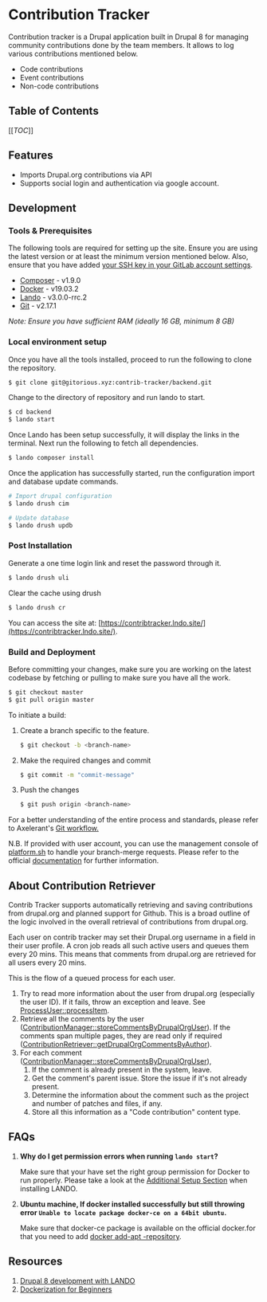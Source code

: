 # Contribution Tracker

Contribution tracker is a Drupal application built in Drupal 8 for managing community contributions done by the team members. It allows to log various contributions mentioned below.
  - Code contributions
  - Event contributions
  - Non-code contributions

## Table of Contents

[[_TOC_]]

## Features

  - Imports Drupal.org contributions via API
  - Supports social login and authentication via google account.

## Development

### Tools & Prerequisites

The following tools are required for setting up the site. Ensure you are using the latest version or at least the minimum version mentioned below. Also, ensure that you have added [your SSH key in your GitLab account settings](https://docs.gitlab.com/ee/ssh/#adding-an-ssh-key-to-your-gitlab-account).

   * [Composer](https://getcomposer.org/download/) - v1.9.0
   * [Docker](https://docs.docker.com/install/) - v19.03.2
   * [Lando](https://docs.lando.dev/basics/installation.html) - v3.0.0-rrc.2
   * [Git](https://git-scm.com/book/en/v2/Getting-Started-Installing-Git) - v2.17.1

*Note: Ensure you have sufficient RAM (ideally 16 GB, minimum 8 GB)*

### Local environment setup

Once you have all the tools installed, proceed to run the following to clone the repository.

```bash
$ git clone git@gitorious.xyz:contrib-tracker/backend.git
```
Change to the directory of repository and run lando to start.

```bash
$ cd backend
$ lando start
```
Once Lando has been setup successfully, it will display the links in the terminal. Next run the following to fetch all dependencies.

```bash
$ lando composer install
```
Once the application has successfully started, run the configuration import and database update commands.

```bash
# Import drupal configuration
$ lando drush cim
```

```bash
# Update database
$ lando drush updb
```

### Post Installation

Generate a one time login link and reset the password through it.

```bash
$ lando drush uli
```

Clear the cache using drush

```bash
$ lando drush cr
```

You can access the site at: [https://contribtracker.lndo.site/](https://contribtracker.lndo.site/).

### Build and Deployment
Before committing your changes, make sure you are working on the latest codebase by fetching or pulling to make sure you have all the work.

```bash
$ git checkout master
$ git pull origin master
```

To initiate a build:

 1. Create a branch specific to the feature.

    ```bash
    $ git checkout -b <branch-name>
    ```

 2. Make the required changes and commit

    ```bash
    $ git commit -m "commit-message"
    ```

 3. Push the changes

    ```bash
    $ git push origin <branch-name>
    ```

For a better understanding of the entire process and standards,  please refer to Axelerant's [Git workflow.](https://axelerant.atlassian.net/wiki/spaces/AH/pages/58982404/Git+Workflow)

N.B. If provided with user account, you can use the management console of [platform.sh](https://platform.sh/) to handle your branch-merge requests. Please refer to the official [documentation](https://docs.platform.sh/frameworks/drupal8/developing-with-drupal.html#merge-code-changes-to-master) for further information.

## About Contribution Retriever

Contrib Tracker supports automatically retrieving and saving contributions from drupal.org and planned support for Github. This is a broad outline of the logic involved in the overall retrieval of contributions from drupal.org.

Each user on contrib tracker may set their Drupal.org username in a field in their user profile. A cron job reads all such active users and queues them every 20 mins. This means that comments from drupal.org are retrieved for all users every 20 mins.

This is the flow of a queued process for each user.

1. Try to read more information about the user from drupal.org (especially the user ID). If it fails, throw an exception and leave. See [ProcessUser::processItem](web/modules/custom/contrib_tracker/src/Plugin/QueueWorker/ProcessUser.php).
2. Retrieve all the comments by the user ([ContributionManager::storeCommentsByDrupalOrgUser](web/modules/custom/contrib_tracker/src/ContributionManager.php)). If the comments span multiple pages, they are read only if required ([ContributionRetriever::getDrupalOrgCommentsByAuthor](web/modules/custom/contrib_tracker/src/DrupalOrg/ContributionRetriever.php)).
3. For each comment ([ContributionManager::storeCommentsByDrupalOrgUser](web/modules/custom/contrib_tracker/src/ContributionManager.php)),
   1. If the comment is already present in the system, leave.
   2. Get the comment's parent issue. Store the issue if it's not already present.
   3. Determine the information about the comment such as the project and number of patches and files, if any.
   4. Store all this information as a "Code contribution" content type.

## FAQs

1. **Why do I get permission errors when running `lando start`?**

   Make sure that your have set the right group permission for Docker to run properly. Please take a look at the [Additional Setup Section](https://docs.lando.dev/basics/installation.html#additional-setup) when installing LANDO.

2. **Ubuntu machine, If docker installed successfully but still throwing error `Unable to locate package docker-ce on a 64bit ubuntu`.**

   Make sure that docker-ce package is available on the official docker.for that you need to add [docker add-apt
   -repository](https://unix.stackexchange.com/questions/363048/unable-to-locate-package-docker-ce-on-a-64bit-ubuntu).

## Resources

1. [Drupal 8 development with LANDO](https://docs.lando.dev/config/drupal8.html#getting-started)
2. [Dockerization for Beginners](https://docker-curriculum.com/)

